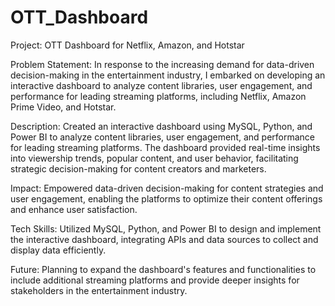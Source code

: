 # OTT_Dashboard

Project: OTT Dashboard for Netflix, Amazon, and Hotstar

Problem Statement: In response to the increasing demand for data-driven decision-making in the entertainment industry, I embarked on developing an interactive dashboard to analyze content libraries, user engagement, and performance for leading streaming platforms, including Netflix, Amazon Prime Video, and Hotstar.

Description: Created an interactive dashboard using MySQL, Python, and Power BI to analyze content libraries, user engagement, and performance for leading streaming platforms. The dashboard provided real-time insights into viewership trends, popular content, and user behavior, facilitating strategic decision-making for content creators and marketers.

Impact: Empowered data-driven decision-making for content strategies and user engagement, enabling the platforms to optimize their content offerings and enhance user satisfaction.

Tech Skills: Utilized MySQL, Python, and Power BI to design and implement the interactive dashboard, integrating APIs and data sources to collect and display data efficiently.

Future: Planning to expand the dashboard's features and functionalities to include additional streaming platforms and provide deeper insights for stakeholders in the entertainment industry.
